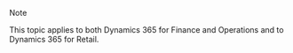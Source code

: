 > [!NOTE]
> This topic applies to both Dynamics 365 for Finance and Operations and to Dynamics 365 for Retail. 